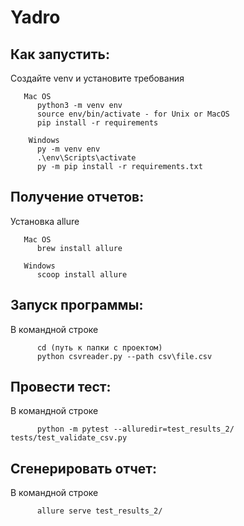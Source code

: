 # Yadro

## Как запустить:
   Создайте venv и установите требования
       
       Mac OS
          python3 -m venv env
          source env/bin/activate - for Unix or MacOS
          pip install -r requirements
  
        Windows
          py -m venv env
          .\env\Scripts\activate
          py -m pip install -r requirements.txt




## Получение отчетов: 
   Установка allure 
   
       Mac OS
          brew install allure

       Windows 
          scoop install allure


## Запуск программы:
   В командной строке 
          
          cd (путь к папки с проектом)
          python csvreader.py --path csv\file.csv  



## Провести тест:
   В командной строке
   
          python -m pytest --alluredir=test_results_2/ tests/test_validate_csv.py 



## Сгенерировать отчет:
   В командной строке 
   
          allure serve test_results_2/
